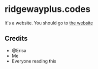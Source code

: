 # ridgewayplus.codes 
It's a website. You should go to [the website](http://ridgewayplus.codes)
## Credits
- @Erisa
- Me
- Everyone reading this

